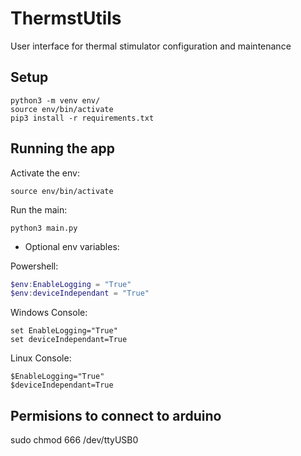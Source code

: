 # ThermstUtils
User interface for thermal stimulator configuration and maintenance

## Setup

```
python3 -m venv env/
source env/bin/activate
pip3 install -r requirements.txt

```

## Running the app

Activate the env:
```
source env/bin/activate
```
Run the main:
```
python3 main.py
```

- Optional env variables:

Powershell:
``` powershell
$env:EnableLogging = "True"
$env:deviceIndependant = "True"
```
Windows Console:
```
set EnableLogging="True"
set deviceIndependant=True
```
Linux Console:
```
$EnableLogging="True"
$deviceIndependant=True
```
## Permisions to connect to arduino

sudo chmod 666 /dev/ttyUSB0
